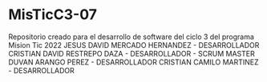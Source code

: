 # MisTicC3-07
Repositorio creado para el desarrollo de software del ciclo 3 del programa Mision Tic 2022
JESUS DAVID MERCADO HERNANDEZ - DESARROLLADOR 
CRISTIAN DAVID RESTREPO DAZA - DESARROLLADOR - SCRUM MASTER
DUVAN ARANGO PEREZ - DESARROLLADOR
CRISTIAN CAMILO MARTINEZ - DESARROLLADOR
